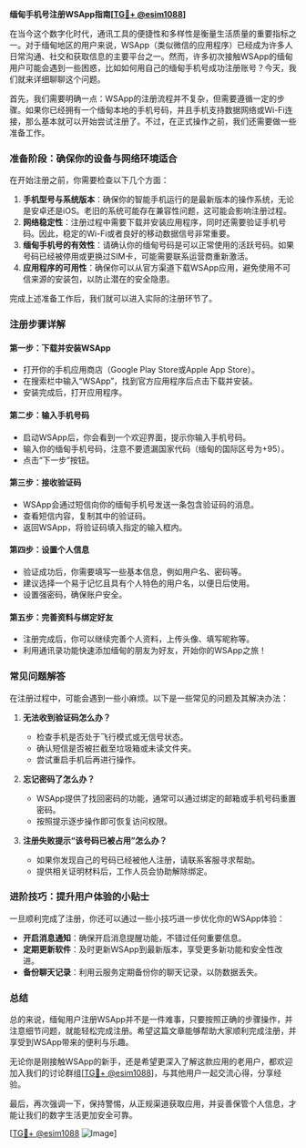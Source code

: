 **缅甸手机号注册WSApp指南[[TG💪+ @esim1088](https://t.me/s/esim1088)]**

在当今这个数字化时代，通讯工具的便捷性和多样性是衡量生活质量的重要指标之一。对于缅甸地区的用户来说，WSApp（类似微信的应用程序）已经成为许多人日常沟通、社交和获取信息的主要平台之一。然而，许多初次接触WSApp的缅甸用户可能会遇到一些困惑，比如如何用自己的缅甸手机号成功注册账号？今天，我们就来详细聊聊这个问题。

首先，我们需要明确一点：WSApp的注册流程并不复杂，但需要遵循一定的步骤。如果你已经拥有一个缅甸本地的手机号码，并且手机支持数据网络或Wi-Fi连接，那么基本就可以开始尝试注册了。不过，在正式操作之前，我们还需要做一些准备工作。

### **准备阶段：确保你的设备与网络环境适合**
在开始注册之前，你需要检查以下几个方面：
1. **手机型号与系统版本**：确保你的智能手机运行的是最新版本的操作系统，无论是安卓还是iOS。老旧的系统可能存在兼容性问题，这可能会影响注册过程。
2. **网络稳定性**：注册过程中需要下载并安装应用程序，同时还需要验证手机号码。因此，稳定的Wi-Fi或者良好的移动数据信号非常重要。
3. **缅甸手机号的有效性**：请确认你的缅甸号码是可以正常使用的活跃号码。如果号码已经被停用或更换过SIM卡，可能需要联系运营商重新激活。
4. **应用程序的可用性**：确保你可以从官方渠道下载WSApp应用，避免使用不可信来源的安装包，以防止潜在的安全隐患。

完成上述准备工作后，我们就可以进入实际的注册环节了。

### **注册步骤详解**
#### **第一步：下载并安装WSApp**
- 打开你的手机应用商店（Google Play Store或Apple App Store）。
- 在搜索栏中输入“WSApp”，找到官方应用程序后点击下载并安装。
- 安装完成后，打开应用程序。

#### **第二步：输入手机号码**
- 启动WSApp后，你会看到一个欢迎界面，提示你输入手机号码。
- 输入你的缅甸手机号码，注意不要遗漏国家代码（缅甸的国际区号为+95）。
- 点击“下一步”按钮。

#### **第三步：接收验证码**
- WSApp会通过短信向你的缅甸手机号发送一条包含验证码的消息。
- 查看短信内容，复制其中的验证码。
- 返回WSApp，将验证码填入指定的输入框内。

#### **第四步：设置个人信息**
- 验证成功后，你需要填写一些基本信息，例如用户名、密码等。
- 建议选择一个易于记忆且具有个人特色的用户名，以便日后使用。
- 设置强密码，确保账户安全。

#### **第五步：完善资料与绑定好友**
- 注册完成后，你可以继续完善个人资料，上传头像、填写昵称等。
- 利用通讯录功能快速添加缅甸的朋友为好友，开始你的WSApp之旅！

### **常见问题解答**
在注册过程中，可能会遇到一些小麻烦。以下是一些常见的问题及其解决办法：

1. **无法收到验证码怎么办？**
   - 检查手机是否处于飞行模式或无信号状态。
   - 确认短信是否被拦截至垃圾箱或未读文件夹。
   - 尝试重启手机后再进行操作。

2. **忘记密码了怎么办？**
   - WSApp提供了找回密码的功能，通常可以通过绑定的邮箱或手机号码重置密码。
   - 按照提示逐步操作即可恢复访问权限。

3. **注册失败提示“该号码已被占用”怎么办？**
   - 如果你发现自己的号码已经被他人注册，请联系客服寻求帮助。
   - 提供相关证明材料后，工作人员会协助解除绑定。

### **进阶技巧：提升用户体验的小贴士**
一旦顺利完成了注册，你还可以通过一些小技巧进一步优化你的WSApp体验：
- **开启消息通知**：确保开启消息提醒功能，不错过任何重要信息。
- **定期更新软件**：及时更新WSApp到最新版本，享受更多新功能和安全性改进。
- **备份聊天记录**：利用云服务定期备份你的聊天记录，以防数据丢失。

### **总结**
总的来说，缅甸用户注册WSApp并不是一件难事，只要按照正确的步骤操作，并注意细节问题，就能轻松完成注册。希望这篇文章能够帮助大家顺利完成注册，并享受到WSApp带来的便利与乐趣。

无论你是刚接触WSApp的新手，还是希望更深入了解这款应用的老用户，都欢迎加入我们的讨论群组[[TG💪+ @esim1088](https://t.me/s/esim1088)]，与其他用户一起交流心得，分享经验。

最后，再次强调一下，保持警惕，从正规渠道获取应用，并妥善保管个人信息，才能让我们的数字生活更加安全可靠。

[[TG💪+ @esim1088](https://t.me/s/esim1088) ![Image](https://i.postimg.cc/4NQfJmqS/Snipaste-2025-05-13-00-14-12.png)]